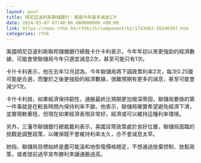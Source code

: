 ```yaml
---
layout: post
title: 明尼亞波利斯聯儲銀行：美國今年最多減息2次
date: 2024-03-07 07:48:06.000000000 +08:00
link: https://news.rthk.hk/rthk/ch/component/k2/1743463-20240307.htm
categories: rthk
---
```


美國明尼亞波利斯聯邦儲備銀行總裁卡什卡利表示，今年年初以來更強勁的經濟數據，可能會使聯儲局今年只適宜減息2次，甚至可能只有1次。

卡什卡利表示，他在去年12月認為，今年聯儲局將下調政策利率2次，每次0.25厘可能是合適，而鑒於之後更強勁的經濟數據，很難預期有更多的減息，甚至可能會減少1次。

卡什卡利說，如果經濟保持韌性，通脹最終比預期更加根深蒂固，聯儲局要做的第一件事就是在較長時間內保持利率不變。他表示，聯儲局確實希望避免經濟下滑，並實現軟著陸，但現在如果經濟表現非常好，經濟或可以維持這種利率環境。

另外，三藩市聯儲銀行總裁戴利表示，美國貨幣政策處於良好位置，聯儲局面臨的挑戰是調整政策，以確保既不會維持利率太久，亦不會減息太早。

她指，聯儲局目標始終是盡可能溫和地恢復價格穩定，不想通過放棄控制、放鬆政策，或者提前過早宣布勝利來讓通脹過高。

